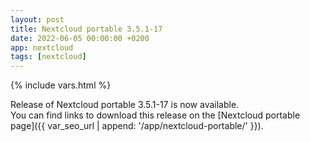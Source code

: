```yaml
---
layout: post
title: Nextcloud portable 3.5.1-17
date: 2022-06-05 00:00:00 +0200
app: nextcloud
tags: [nextcloud]
---
```

{% include vars.html %}

Release of Nextcloud portable 3.5.1-17 is now available.<br />
You can find links to download this release on the [Nextcloud portable page]({{ var_seo_url | append: '/app/nextcloud-portable/' }}).
